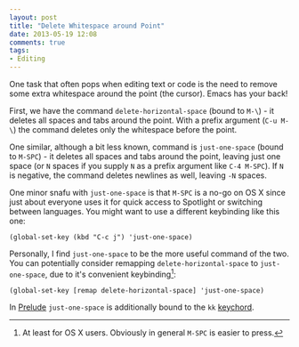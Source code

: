 ```yaml
---
layout: post
title: "Delete Whitespace around Point"
date: 2013-05-19 12:08
comments: true
tags:
- Editing
---
```


One task that often pops when editing text or code is the need to
remove some extra whitespace around the point (the cursor). Emacs has your back!

First, we have the command `delete-horizontal-space` (bound to `M-\`) -
it deletes all spaces and tabs around the point. With a prefix
argument (`C-u M-\`) the command deletes only the whitespace before the point.

One similar, although a bit less known, command is
`just-one-space` (bound to `M-SPC`) - it deletes all spaces and tabs
around the point, leaving just one space (or `N` spaces if you supply `N` as a
prefix argument like `C-4 M-SPC`). If `N` is negative, the command
deletes newlines as well, leaving `-N` spaces.

One minor snafu with `just-one-space` is that `M-SPC` is a no-go on
OS X since just about everyone uses it for quick access to Spotlight or
switching between languages. You might want to use a different
keybinding like this one:

``` elisp
(global-set-key (kbd "C-c j") 'just-one-space)
```

Personally, I find `just-one-space` to be the more useful command of the two. You can
potentially consider remapping `delete-horizontal-space` to `just-one-space`,
due to it's convenient keybinding[^1]:

``` elisp
(global-set-key [remap delete-horizontal-space] 'just-one-space)
```

In [Prelude](https://github.com/bbatsov/prelude) `just-one-space` is
additionally bound to the `kk`
[keychord](/blog/2013/04/28/execute-commands-ninja-style-with-key-chord-mode/).

[^1]: At least for OS X users. Obviously in general `M-SPC` is easier to press.

